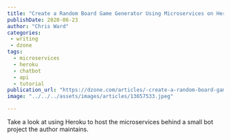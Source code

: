 ```yaml
---
title: "Create a Random Board Game Generator Using Microservices on Heroku"
publishDate: 2020-06-23
author: "Chris Ward"
categories:
 - writing
 - dzone
tags:
  - microservices
  - heroku
  - chatbot
  - api
  - tutorial
publication_url: "https://dzone.com/articles/-create-a-random-board-game-generator-using-micros"
image: "../../../assets/images/articles/13657533.jpeg"

---
```

Take a look at using Heroku to host the microservices behind a small bot project the author maintains.

